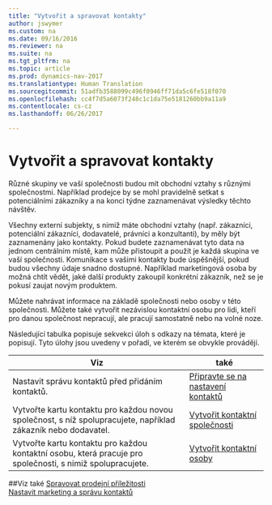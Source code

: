 ```yaml
---
title: "Vytvořit a spravovat kontakty"
author: jswymer
ms.custom: na
ms.date: 09/16/2016
ms.reviewer: na
ms.suite: na
ms.tgt_pltfrm: na
ms.topic: article
ms.prod: dynamics-nav-2017
ms.translationtype: Human Translation
ms.sourcegitcommit: 51adfb3588099c496f0946ff71da5c6fe518f070
ms.openlocfilehash: cc4f7d5a6073f248c1c1da75e5181260bb9a11a9
ms.contentlocale: cs-cz
ms.lasthandoff: 06/26/2017

---
```

# <a name="create-and-manage-contacts"></a>Vytvořit a spravovat kontakty
Různé skupiny ve vaší společnosti budou mít obchodní vztahy s různými společnostmi. Například prodejce by se mohl pravidelně setkat s potenciálními zákazníky a na konci týdne zaznamenávat výsledky těchto návštěv.

Všechny externí subjekty, s nimiž máte obchodní vztahy (např. zákazníci, potenciální zákazníci, dodavatelé, právníci a konzultanti), by měly být zaznamenány jako kontakty. Pokud budete zaznamenávat tyto data na jednom centrálním místě, kam může přistoupit a použít je každá skupina ve vaší společnosti. Komunikace s vašimi kontakty bude úspěšnější, pokud budou všechny údaje snadno dostupné. Například marketingová osoba by možná chtít vědět, jaké další produkty zakoupil konkrétní zákazník, než se je pokusí zaujat novým produktem.

Můžete nahrávat informace na základě společnosti nebo osoby v této společnosti. Můžete také vytvořit nezávislou kontaktní osobu pro lidi, kteří pro danou společnost nepracují, ale pracují samostatně nebo na volné noze.

Následující tabulka popisuje sekvekci úloh s odkazy na témata, které je popisují. Tyto úlohy jsou uvedeny v pořadí, ve kterém se obvykle provádějí.

|Viz |také |
|---|----|
|Nastavit správu kontaktů před přidáním kontaktů.|[Připravte se na nastavení kontaktů](marketing-setup-contacts.md)|
|Vytvořte kartu kontaktu pro každou novou společnost, s níž spolupracujete, například zákazník nebo dodavatel.|[Vytvořit kontaktní společnosti](marketing-create-contact-companies.md)|
|Vytvořte kartu kontaktu pro každou kontaktní osobu, která pracuje pro společnosti, s nimiž spolupracujete.|[Vytvořit kontaktní osoby](marketing-create-contact-persons.md)|

##<a name="see-also"></a>Viz také
[Spravovat prodejní příležitosti](marketing-manage-sales-opportunities.md)  
[Nastavit marketing a správu kontaktů](marketing-setup-marketing.md)  


